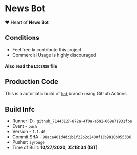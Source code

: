 # News Bot

❤️ Heart of **News Bot**

## Conditions

-   Feel free to contribute this project
-   Commercial Usage is highly discouraged

#### Also read the `LICENSE` file


## Production Code
This is a automatic build of [`bot`](https://github.com/zyrouge/news-discord/tree/bot) branch using Github Actions
## Build Info
* Runner ID - `github_71443127-872a-4f0a-a592-669e71931fbe`
* Event - `push`
* Version - `1.1.40`
* Commit SHA - `98aca401d4d21b1f22b2c2400f18b9810b055336`
* Pusher: `zyrouge`
* Time of Built: **10/27/2020, 05:18:34 (IST)**